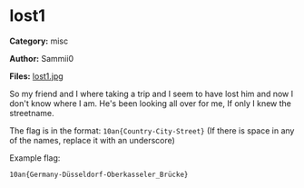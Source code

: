 # lost1
**Category:** misc

**Author:** Sammii0

**Files:** [lost1.jpg](./lost1.jpg)

So my friend and I where taking a trip and I seem to have lost him and now I don't know where I am. He's been looking all over for me, If only I knew the streetname.

The flag is in the format: `10an{Country-City-Street}` (If there is space in any of the names, replace it with an underscore)

Example flag:

`10an{Germany-Düsseldorf-Oberkasseler_Brücke}`
